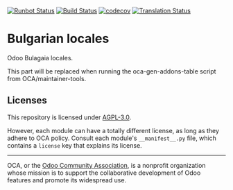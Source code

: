 [![Runbot Status](https://runbot.odoo-community.org/runbot/badge/flat//14.0.svg)](https://runbot.odoo-community.org/runbot/repo/github-com-oca-l10n-bulgaria-)
[![Build Status](https://travis-ci.com/OCA/l10n-bulgaria.svg?branch=14.0)](https://travis-ci.com/OCA/l10n-bulgaria)
[![codecov](https://codecov.io/gh/OCA/l10n-bulgaria/branch/14.0/graph/badge.svg)](https://codecov.io/gh/OCA/l10n-bulgaria)
[![Translation Status](https://translation.odoo-community.org/widgets/l10n-bulgaria-14-0/-/svg-badge.svg)](https://translation.odoo-community.org/engage/l10n-bulgaria-14-0/?utm_source=widget)

<!-- /!\ do not modify above this line -->

# Bulgarian locales

Odoo Bulagaia locales.

<!-- /!\ do not modify below this line -->

<!-- prettier-ignore-start -->

[//]: # (addons)

This part will be replaced when running the oca-gen-addons-table script from OCA/maintainer-tools.

[//]: # (end addons)

<!-- prettier-ignore-end -->

## Licenses

This repository is licensed under [AGPL-3.0](LICENSE).

However, each module can have a totally different license, as long as they adhere to OCA
policy. Consult each module's `__manifest__.py` file, which contains a `license` key
that explains its license.

----

OCA, or the [Odoo Community Association](http://odoo-community.org/), is a nonprofit
organization whose mission is to support the collaborative development of Odoo features
and promote its widespread use.
